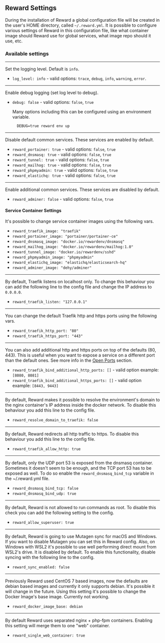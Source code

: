 ## Reward Settings

During the installation of Reward a global configuration file will be created in the user's HOME directory,
called `~/.reward.yml`. It is possible to configure various settings of Reward in this configuration file, like what
container image should Reward use for global services, what image repo should it use, etc.

### Available settings

---

Set the logging level. Default is `info`.

- `log_level: info` - valid options: `trace`, `debug`, `info`, `warning`, `error`.

---

Enable debug logging (set log level to debug).

- `debug: false` - valid options: `false`, `true`

  Many options including this can be configured using an environment variable.

        DEBUG=true reward env up

---

Disable default common services. These services are enabled by default.

- `reward_portainer: true` - valid options: `false`, `true`
- `reward_dnsmasq: true` - valid options: `false`, `true`
- `reward_tunnel: true` - valid options: `false`, `true`
- `reward_mailhog: true` - valid options: `false`, `true`
- `reward_phpmyadmin: true` - valid options: `false`, `true`
- `reward_elastichq: true` - valid options: `false`, `true`

---

Enable additional common services. These services are disabled by default.

- `reward_adminer: false` - valid options: `false`, `true`

#### Service Container Settings

It's possible to change service container images using the following vars.

- `reward_traefik_image: "traefik"`
- `reward_portainer_image: "portainer/portainer-ce"`
- `reward_dnsmasq_image: "docker.io/rewardenv/dnsmasq"`
- `reward_mailhog_image: "docker.io/rewardenv/mailhog:1.0"`
- `reward_tunnel_image: "docker.io/rewardenv/sshd"`
- `reward_phpmyadmin_image: "phpmyadmin"`
- `reward_elastichq_image: "elastichq/elasticsearch-hq"`
- `reward_adminer_image: "dehy/adminer"`

---

By default, Traefik listens on localhost only. To change this behaviour you can add the following line to the config
file and change the IP address to `0.0.0.0`.

- `reward_traefik_listen: "127.0.0.1"`

---

You can change the default Traefik http and https ports using the following vars.

- `reward_traefik_http_port: "80"`
- `reward_traefik_https_port: "443"`

---

You can also add additional http and https ports on top of the defaults (80, 443). This is useful when you want to
expose a service on a different port than the default ones. See more info in
the [Open Ports](../configuration/open-additional-port.md) section.

- `reward_traefik_bind_additional_http_ports: []` - valid option example: `[8080, 8081]`
- `reward_traefik_bind_additional_https_ports: []` - valid option example: `[8443, 9443]`

---

By default, Reward makes it possible to resolve the environment's domain to the nginx container's IP address inside the
docker network. To disable this behaviour you add this line to the config file.

- `reward_resolve_domain_to_traefik: false`

---

By default, Reward redirects all http traffic to https. To disable this behaviour you add this line to the config file.

- `reward_traefik_allow_http: true`

---

By default, only the UDP port 53 is exposed from the dnsmasq container. Sometimes it doesn't seem to be enough, and the
TCP port 53 has to be exposed as well. To do so enable the `reward_dnsmasq_bind_tcp` variable in the ~/.reward.yml file.

- `reward_dnsmasq_bind_tcp: false`
- `reward_dnsmasq_bind_udp: true`

---

By default, Reward is not allowed to run commands as root. To disable this check you can add the following setting to
the
config.

- `reward_allow_superuser: true`

---

By default, Reward is going to use Mutagen sync for macOS and Windows. If you want to disable Mutagen you can set this
in Reward config.
Also, on Windows with WSL2 it's possible to use well performing direct mount from WSL2's drive. It is disabled by
default. To enable this functionality, disable syncing with the following line to the config.

- `reward_sync_enabled: false`

---

Previously Reward used CentOS 7 based images, now the defaults are debian based images and currently it only supports
debian. It's possible it will change in the future. Using this setting it's possible to change the Docker Image's base
image. Currently not working.

- `reward_docker_image_base: debian`

---

By default Reward uses separated nginx + php-fpm containers. Enabling this setting will merge them to one "web"
container.

- `reward_single_web_container: true`
